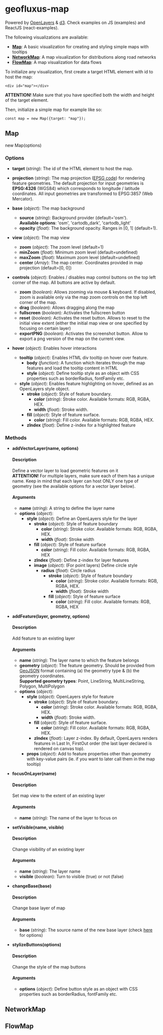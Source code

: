 # geofluxus-map
Powered by [OpenLayers](https://openlayers.org/) & [d3](https://d3js.org/). Check examples on JS (examples) and ReactJS (react-examples).

The following visualizations are available:
* [**Map**](#map): A basic visualization for creating and styling simple maps with tooltips
* [**NetworkMap**](#networkmap): A map visualization for distributions along road networks
* [**FlowMap**](#flowmap): A map visualization for data flows

To initialize any visualization, first create a target HTML element with id to host the map:

```<div id="map"></div>```

**ATTENTION!** Make sure that you have specified both the width and height of the target element.

Then, initialize a simple map for example like so:

```const map = new Map({target: "map"});```


## Map
new Map(options)

### Options
* **target** (_string_): The id of the HTML element to host the map.
  

* **projection** (_string_): The map projection ([EPSG code](https://epsg.io/)) for rendering feature geometries. The default projection for input geometries is **EPSG:4326** (WGS84) which corresponds to longitude / latitude coordinates. All input geometries are transformed to EPSG:3857 (Web Mercator).


* **base** (_object_): The map background
    * **<a id="map-base-source">source</a>** (_string_): Background provider (default='osm').\
      **Available options**: 'osm', 'cartodb_dark', 'cartodb_light'
    * **opacity** (_float_): The background opacity. Ranges in [0, 1] (default=1).
    

* **view** (_object_): The map view
    * **zoom** (_object_): The zoom level (default=1)
    * **minZoom** (_float_): Minimum zoom level (default=undefined)
    * **maxZoom**  (_float_): Maximum zoom level (default=undefined)
    * **center** (_Array_): The map center. Coordinates provided in map projection (default=[0, 0])
    

* **controls** (_object_): Enables / disables map control buttons on the top left corner of the map. All buttons are active by default.
  * **zoom** (_boolean_): Allows zooming via mouse & keyboard. If disabled, zoom is available only via the map zoom controls on the top left corner of the map.
  * **drag** (_boolean_): Allows dragging along the map
  * **fullscreen** (_boolean_): Activates the fullscreen button
  * **reset** (_boolean_): Activates the reset button. Allows to reset to the initial view extent (either the initial map view or one specified by focusing on certain layer)
  * **exportPNG** (_boolean_): Activates the screenshot button. Allow to export a png version of the map on the current view. 


* **hover** (_object_): Enables hover interactions
    * **tooltip** (_object_): Enables HTML div tooltip on hover over feature.
      * **body** (_function_): A function which iterates through the map features and load the tooltip content in HTML
      * **style** (_object_): Define tooltip style as an object with CSS properties such as borderRadius, fontFamily etc.
    * **style** (_object_): Enables feature highlighting on hover, defined as an OpenLayers style object.
      * **stroke** (_object_): Style of feature boundary.
        * **color** (_string_): Stroke color. Available formats: RGB, RGBA, HEX.
        * **width** (_float_): Stroke width.
      * **fill** (_object_): Style of feature surface.
        * **color** (_string_): Fill color. Available formats: RGB, RGBA, HEX.
      * **zIndex** (_float_): Define z-index for a highlighted feature
    

### Methods
* **addVectorLayer(name, options)**
  #### Description
  Define a vector layer to load geometric features on it\
  **ATTENTION!** For multiple layers, make sure each of them has a unique name. Keep in mind that each layer can host ONLY one type of geometry (see the available options for a vector layer below).
  #### Arguments
  * **name** (_string_): A string to define the layer name
  * **options** (_object_):
    * **style** (_object_): Define an OpenLayers style for the layer
      * **stroke** (_object_): Style of feature boundary
        * **color** (_string_): Stroke color. Available formats: RGB, RGBA, HEX.
        * **width** (_float_): Stroke width
      * **fill** (_object_): Style of feature surface
        * **color** (_string_): Fill color. Available formats: RGB, RGBA, HEX
      * **zIndex** (_float_): Define z-index for layer features    
      * **image** (_object_): (For point layers) Define circle style
        * **radius** (_float_): Circle radius
          * **stroke** (_object_): Style of feature boundary
            * **color** (_string_): Stroke color. Available formats: RGB, RGBA, HEX.
            * **width** (_float_): Stroke width
          * **fill** (_object_): Style of feature surface
            * **color** (_string_): Fill color. Available formats: RGB, RGBA, HEX
    

* **addFeature(layer, geometry, options)**
  #### Description
  Add feature to an existing layer
  #### Arguments
  * **name** (_string_): The layer name to which the feature belongs
  * **geometry** (_object_): The feature geometry. Should be provided from [GeoJSON](https://geojson.org/) format
    containing (a) the geometry type & (b) the geometry coordinates.\
    **Supported geometry types**: Point, LineString, MultiLineString, Polygon, MultiPolygon
  * **options** (_object_):
    * **style** (_object_): OpenLayers style for feature
      * **stroke** (_object_): Style of feature boundary.
        * **color** (_string_): Stroke color. Available formats: RGB, RGBA, HEX.
        * **width** (_float_): Stroke width.
      * **fill** (_object_): Style of feature surface.
        * **color** (_string_): Fill color. Available formats: RGB, RGBA, HEX.
      * **zIndex** (_float_): Layer z-index. By default, OpenLayers renders features in Last In, FirstOut order (the last layer declared is rendered on canvas top).
    * **props** (_object_): Add to feature properties other than geometry with key-value pairs (ie. if you want to later call
      them in the map tooltip)


* **focusOnLayer(name)**
  #### Description
  Set map view to the extent of an existing layer

  #### Arguments
  * **name** (_string_): The name of the layer to focus on
  
  

* **setVisible(name, visible)**
  #### Description
  Change visibility of an existing layer

  #### Arguments
  * **name** (_string_): The layer name
  * **visible** (_boolean_): Turn to visible (true) or not (false)  
  

* **changeBase(base)**
  #### Description
  Change base layer of map

  #### Arguments
  * **base** (_string_): The source name of the new base layer (check [here](#map-base-source) for options)
  

* **stylizeButtons(options)**
  #### Description
  Change the style of the map buttons

  #### Arguments
  * **options** (_object_): Define button style as an object with CSS properties such as borderRadius, fontFamily etc.



## <a id="networkmap"></a>NetworkMap

## <a id="flowmap"></a>FlowMap